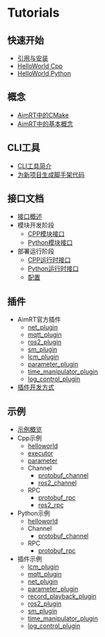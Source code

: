 
# Tutorials

## 快速开始
- [引用与安装](quick_start/installation.md)
- [HelloWorld Cpp](quick_start/helloworld_cpp.md)
- [HelloWorld Python](quick_start/helloworld_py.md)

## 概念
- [AimRT中的CMake](concepts/cmake.md)
- [AimRT中的基本概念](concepts/concepts.md)

## CLI工具
- [CLI工具简介](cli_tool/cli_tool.md)
- [为新项目生成脚手架代码](cli_tool/gen_prj.md)

## 接口文档
- [接口概述](interface/interface.md)
- 模块开发阶段
    - [CPP模块接口](interface/cpp_module.md)
    - [Python模块接口](interface/py_module.md)
- 部署运行阶段
    - [CPP运行时接口](interface/cpp_runtime.md)
    - [Python运行时接口](interface/py_runtime.md)
    - [配置](interface/cfg.md)

## 插件
- AimRT官方插件
    - [net_plugin](plugins/net_plugin.md)
    - [mqtt_plugin](plugins/mqtt_plugin.md)
    - [ros2_plugin](plugins/ros2_plugin.md)
    - [sm_plugin](plugins/sm_plugin.md)
    - [lcm_plugin](plugins/lcm_plugin.md)
    - [parameter_plugin](plugins/parameter_plugin.md)
    - [time_manipulator_plugin](plugins/time_manipulator_plugin.md)
    - [log_control_plugin](plugins/log_control_plugin.md)
- [插件开发方式](plugins/how_to_dev_plugin.md)

## 示例

- [示例概览](examples/examples.md)
- Cpp示例
    - [helloworld](../../src/examples/cpp/helloworld)
    - [executor](../../src/examples/cpp/executor)
    - [parameter](../../src/examples/cpp/parameter)
    - Channel
        - [protobuf_channel](../../src/examples/cpp/protobuf_channel)
        - [ros2_channel](../../src/examples/cpp/ros2_channel)
    - RPC
        - [protobuf_rpc](../../src/examples/cpp/protobuf_rpc)
        - [ros2_rpc](../../src/examples/cpp/ros2_rpc)
- Python示例
    - [helloworld](../../src/examples/py/helloworld)
    - Channel
        - [protobuf_channel](../../src/examples/py/protobuf_channel)
    - RPC
        - [protobuf_rpc](../../src/examples/py/protobuf_rpc)
- 插件示例
    - [lcm_plugin](../../src/examples/plugins/lcm_plugin)
    - [mqtt_plugin](../../src/examples/plugins/mqtt_plugin)
    - [net_plugin](../../src/examples/plugins/net_plugin)
    - [parameter_plugin](../../src/examples/plugins/parameter_plugin)
    - [record_playback_plugin](../../src/examples/plugins/record_playback_plugin)
    - [ros2_plugin](../../src/examples/plugins/ros2_plugin)
    - [sm_plugin](../../src/examples/plugins/sm_plugin)
    - [time_manipulator_plugin](../../src/examples/plugins/time_manipulator_plugin)
    - [log_control_plugin](../../src/examples/plugins/log_control_plugin)
